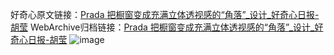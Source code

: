 好奇心原文链接：[Prada 把橱窗变成充满立体透视感的“角落”_设计_好奇心日报-胡莹](https://www.qdaily.com/articles/5152.html)
WebArchive归档链接：[Prada 把橱窗变成充满立体透视感的“角落”_设计_好奇心日报-胡莹](http://web.archive.org/web/20190623164038/https://www.qdaily.com/articles/5152.html)
![image](http://ww3.sinaimg.cn/large/007d5XDply1g3wdev47xgj30u05mahdt)